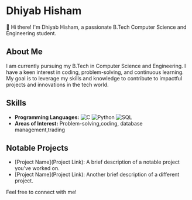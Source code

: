 # Dhiyab Hisham

👋 Hi there! I'm Dhiyab Hisham, a passionate B.Tech Computer Science and Engineering student.

## About Me

I am currently pursuing my B.Tech in Computer Science and Engineering. I have a keen interest in coding, problem-solving, and continuous learning. My goal is to leverage my skills and knowledge to contribute to impactful projects and innovations in the tech world.

## Skills

- **Programming Languages:** ![C](https://img.shields.io/badge/C-A8B9CC?style=for-the-badge&logo=c&logoColor=white) ![Python](https://img.shields.io/badge/Python-3776AB?style=for-the-badge&logo=python&logoColor=white) ![SQL](https://img.shields.io/badge/SQL-4479A1?style=for-the-badge&logo=postgresql&logoColor=white)
- **Areas of Interest:** Problem-solving,coding, database management,trading

## Notable Projects

- [Project Name](Project Link): A brief description of a notable project you've worked on.
- [Project Name](Project Link): Another brief description of a different project.

Feel free to connect with me!

